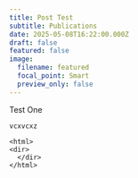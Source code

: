 ```yaml
---
title: Post Test
subtitle: Publications
date: 2025-05-08T16:22:00.000Z
draft: false
featured: false
image:
  filename: featured
  focal_point: Smart
  preview_only: false
---
```

Test One

`vcxvcxz`

```erb
<html>
<dir>
  </dir>
</html>
```
